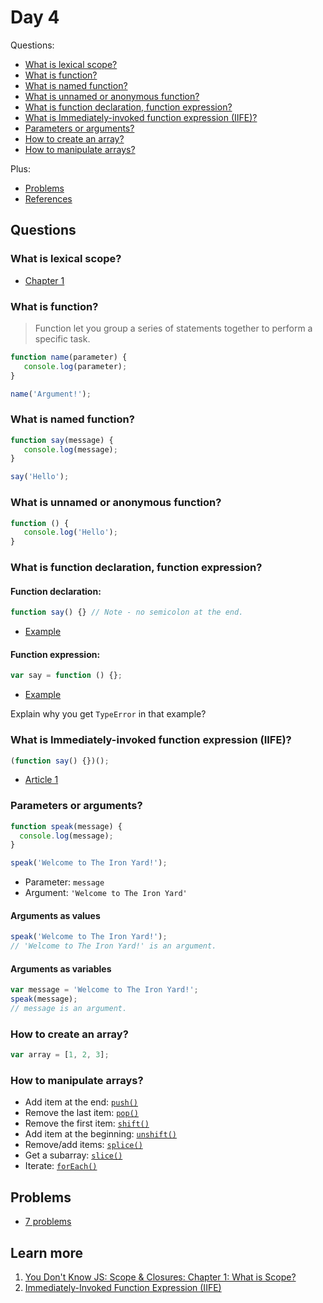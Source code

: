 # Day 4

Questions:

+ [What is lexical scope?](#what-is-lexical-scope) 
+ [What is function?](#what-is-function)
+ [What is named function?](#what-is-named-function)
+ [What is unnamed or anonymous function?](#what-is-unnamed-or-anonymous-function)
+ [What is function declaration, function expression?](#what-is-function-declaration-function-expression)
+ [What is Immediately-invoked function expression (IIFE)?](#what-is-immediately-invoked-function-expression-iife)
+ [Parameters or arguments?](#parameters-or-arguments)
+ [How to create an array?](#how-to-create-an-array)
+ [How to manipulate arrays?](#how-to-manipulate-arrays)

Plus:

+ [Problems](#problems)
+ [References](#references)

## Questions

### What is lexical scope?

+ [Chapter 1](https://github.com/getify/You-Dont-Know-JS/blob/master/scope%20%26%20closures/ch1.md)

### What is function?

> Function let you group a series of statements together to perform a specific task.

```js
function name(parameter) {
   console.log(parameter);
}

name('Argument!');
```

### What is named function?

```js
function say(message) {
   console.log(message);
}

say('Hello');
```

### What is unnamed or anonymous function?

```js
function () {
   console.log('Hello');
}
```

### What is function declaration, function expression?

#### Function declaration:
```js
function say() {} // Note - no semicolon at the end.
```

+ [Example](http://jsbin.com/xisilop/edit?js,console)

#### Function expression:
```js
var say = function () {};
```

+ [Example](http://jsbin.com/qukuve/edit?js,console)

Explain why you get `TypeError` in that example?

### What is Immediately-invoked function expression (IIFE)?

```js
(function say() {})();
```

+ [Article 1](http://benalman.com/news/2010/11/immediately-invoked-function-expression/)

### Parameters or arguments?

```js
function speak(message) {
  console.log(message);
}

speak('Welcome to The Iron Yard!');
```

+ Parameter: `message`
+ Argument: `'Welcome to The Iron Yard'`

#### Arguments as values

```js
speak('Welcome to The Iron Yard!');
// 'Welcome to The Iron Yard!' is an argument.
```

#### Arguments as variables

```js
var message = 'Welcome to The Iron Yard!';
speak(message);
// message is an argument.
```

### How to create an array?

```js
var array = [1, 2, 3];
```

### How to manipulate arrays?

+ Add item at the end: [`push()`](https://developer.mozilla.org/en-US/docs/Web/JavaScript/Reference/Global_Objects/Array/push)
+ Remove the last item: [`pop()`](https://developer.mozilla.org/en-US/docs/Web/JavaScript/Reference/Global_Objects/Array/pop)
+ Remove the first item: [`shift()`](https://developer.mozilla.org/en-US/docs/Web/JavaScript/Reference/Global_Objects/Array/shift)
+ Add item at the beginning: [`unshift()`](https://developer.mozilla.org/en-US/docs/Web/JavaScript/Reference/Global_Objects/Array/unshift)
+ Remove/add items: [`splice()`](https://developer.mozilla.org/en-US/docs/Web/JavaScript/Reference/Global_Objects/Array/splice)
+ Get a subarray: [`slice()`](https://developer.mozilla.org/en-US/docs/Web/JavaScript/Reference/Global_Objects/Array/slice)
+ Iterate: [`forEach()`](https://developer.mozilla.org/en-US/docs/Web/JavaScript/Reference/Global_Objects/Array/foreach)

## Problems

+ [7 problems](problems.md)

## Learn more

1. [You Don't Know JS: Scope & Closures: Chapter 1: What is Scope?](https://github.com/getify/You-Dont-Know-JS/blob/master/scope%20%26%20closures/ch1.md)
2. [Immediately-Invoked Function Expression (IIFE)](http://benalman.com/news/2010/11/immediately-invoked-function-expression/)
